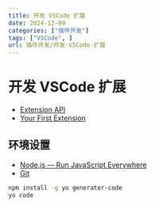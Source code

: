 ```yaml
---
title: 开发 VSCode 扩展
date: 2024-12-09
categories: ["插件开发"]
tags: ["VSCode", ]
url: 插件开发/开发-VSCode-扩展
---
```


# 开发 VSCode 扩展

- [Extension API](https://code.visualstudio.com/api)
- [Your First Extension](https://code.visualstudio.com/api/get-started/your-first-extension)

## 环境设置

- [Node.js — Run JavaScript Everywhere](https://nodejs.org/en)
- [Git](https://git-scm.com)

```bash
npm install -g yo generator-code
yo code
```

